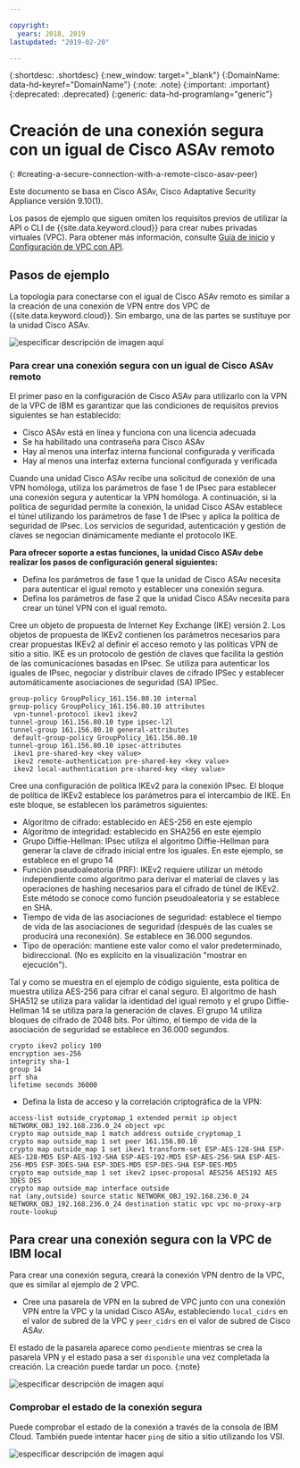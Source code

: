 ```yaml
---

copyright:
  years: 2018, 2019
lastupdated: "2019-02-20"

---
```


{:shortdesc: .shortdesc} 
{:new_window: target="_blank"} 
{:DomainName: data-hd-keyref="DomainName"} 
{:note: .note} 
{:important: .important} 
{:deprecated: .deprecated} 
{:generic: data-hd-programlang="generic"}

# Creación de una conexión segura con un igual de Cisco ASAv remoto
{: #creating-a-secure-connection-with-a-remote-cisco-asav-peer}

Este documento se basa en Cisco ASAv, Cisco Adaptative Security Appliance versión 9.10(1).

Los pasos de ejemplo que siguen omiten los requisitos previos de utilizar la API o CLI de {{site.data.keyword.cloud}} para crear nubes privadas virtuales (VPC). Para obtener más información, consulte [Guía de inicio](https://{DomainName}/docs/infrastructure/vpc?topic=vpc-getting-started-with-ibm-cloud-virtual-private-cloud-infrastructure) y [Configuración de VPC con API](https://{DomainName}/docs/infrastructure/vpc?topic=vpc-creating-a-vpc-using-the-rest-apis).

## Pasos de ejemplo
La topología para conectarse con el igual de Cisco ASAv remoto es similar a la creación de una conexión de VPN entre dos VPC de {{site.data.keyword.cloud}}. Sin embargo, una de las partes se sustituye por la unidad Cisco ASAv.

![especificar descripción de imagen aquí](./images/vpc-vpn-asav-figure.png)

### Para crear una conexión segura con un igual de Cisco ASAv remoto

El primer paso en la configuración de Cisco ASAv para utilizarlo con la VPN de la VPC de IBM es garantizar que las condiciones de requisitos previos siguientes se han establecido:

* Cisco ASAv está en línea y funciona con una licencia adecuada
* Se ha habilitado una contraseña para Cisco ASAv
* Hay al menos una interfaz interna funcional configurada y verificada
* Hay al menos una interfaz externa funcional configurada y verificada

Cuando una unidad Cisco ASAv recibe una solicitud de conexión de una VPN homóloga, utiliza los parámetros de fase 1 de IPsec para establecer una conexión segura y autenticar la VPN homóloga. A continuación, si la política de seguridad permite la conexión, la unidad Cisco ASAv establece el túnel utilizando los parámetros de fase 1 de IPsec y aplica la política de seguridad de IPsec. Los servicios de seguridad, autenticación y gestión de claves se negocian dinámicamente mediante el protocolo IKE.

**Para ofrecer soporte a estas funciones, la unidad Cisco ASAv debe realizar los pasos de configuración general siguientes:**

* Defina los parámetros de fase 1 que la unidad de Cisco ASAv necesita para autenticar el igual remoto y establecer una conexión segura.
* Defina los parámetros de fase 2 que la unidad Cisco ASAv necesita para crear un túnel VPN con el igual remoto.

Cree un objeto de propuesta de Internet Key Exchange (IKE) versión 2. Los objetos de propuesta de IKEv2 contienen los parámetros necesarios para crear propuestas IKEv2 al definir el acceso remoto y las políticas VPN de sitio a sitio. IKE es un protocolo de gestión de claves que facilita la gestión de las comunicaciones basadas en IPsec. Se utiliza para autenticar los iguales de IPsec, negociar y distribuir claves de cifrado IPSec y establecer automáticamente asociaciones de seguridad (SA) IPSec. 

```
group-policy GroupPolicy_161.156.80.10 internal
group-policy GroupPolicy_161.156.80.10 attributes
 vpn-tunnel-protocol ikev1 ikev2 
tunnel-group 161.156.80.10 type ipsec-l2l
tunnel-group 161.156.80.10 general-attributes
 default-group-policy GroupPolicy_161.156.80.10
tunnel-group 161.156.80.10 ipsec-attributes
 ikev1 pre-shared-key <key value>
 ikev2 remote-authentication pre-shared-key <key value>
 ikev2 local-authentication pre-shared-key <key value>
```

Cree una configuración de política IKEv2 para la conexión IPsec. El bloque de política de IKEv2 establece los parámetros para el intercambio de IKE. En este bloque, se establecen los parámetros siguientes:
* Algoritmo de cifrado: establecido en AES-256 en este ejemplo
* Algoritmo de integridad: establecido en SHA256 en este ejemplo
* Grupo Diffie-Hellman: IPsec utiliza el algoritmo Diffie-Hellman para generar la clave de cifrado inicial entre los iguales. En este ejemplo, se establece en el grupo 14
* Función pseudoaleatoria (PRF): IKEv2 requiere utilizar un método independiente como algoritmo para derivar el material de claves y las operaciones de hashing necesarios para el cifrado de túnel de IKEv2. Este método se conoce como función pseudoaleatoria y se establece en SHA.
* Tiempo de vida de las asociaciones de seguridad: establece el tiempo de vida de las asociaciones de seguridad (después de las cuales se producirá una reconexión). Se establece en 36.000 segundos.
* Tipo de operación: mantiene este valor como el valor predeterminado, bidireccional. (No es explícito en la visualización "mostrar en ejecución").

Tal y como se muestra en el ejemplo de código siguiente, esta política de muestra utiliza AES-256 para cifrar el canal seguro. El algoritmo de hash SHA512 se utiliza para validar la identidad del igual remoto y el grupo Diffie-Hellman 14 se utiliza para la generación de claves. El grupo 14 utiliza bloques de cifrado de 2048 bits. Por último, el tiempo de vida de la asociación de seguridad se establece en 36.000 segundos.

```
crypto ikev2 policy 100
encryption aes-256
integrity sha-1
group 14
prf sha
lifetime seconds 36000
```

* Defina la lista de acceso y la correlación criptográfica de la VPN:

```
access-list outside_cryptomap_1 extended permit ip object NETWORK_OBJ_192.168.236.0_24 object vpc 
crypto map outside_map 1 match address outside_cryptomap_1
crypto map outside_map 1 set peer 161.156.80.10 
crypto map outside_map 1 set ikev1 transform-set ESP-AES-128-SHA ESP-AES-128-MD5 ESP-AES-192-SHA ESP-AES-192-MD5 ESP-AES-256-SHA ESP-AES-256-MD5 ESP-3DES-SHA ESP-3DES-MD5 ESP-DES-SHA ESP-DES-MD5
crypto map outside_map 1 set ikev2 ipsec-proposal AES256 AES192 AES 3DES DES
crypto map outside_map interface outside
nat (any,outside) source static NETWORK_OBJ_192.168.236.0_24 NETWORK_OBJ_192.168.236.0_24 destination static vpc vpc no-proxy-arp route-lookup
```

## Para crear una conexión segura con la VPC de IBM local

Para crear una conexión segura, creará la conexión VPN dentro de la VPC, que es similar al ejemplo de 2 VPC.

* Cree una pasarela de VPN en la subred de VPC junto con una conexión VPN entre la VPC y la unidad Cisco ASAv, estableciendo `local_cidrs` en el valor de subred de la VPC y `peer_cidrs` en el valor de subred de Cisco ASAv.

El estado de la pasarela aparece como `pendiente` mientras se crea la pasarela VPN y el estado pasa a ser `disponible` una vez completada la creación. La creación puede tardar un poco. 
{:note}


![especificar descripción de imagen aquí](./images/vpc-vpn-asav-connection.png)

### Comprobar el estado de la conexión segura

Puede comprobar el estado de la conexión a través de la consola de IBM Cloud. También puede intentar hacer `ping` de sitio a sitio utilizando los VSI.

![especificar descripción de imagen aquí](./images/vpc-vpn-asav-status.png)
